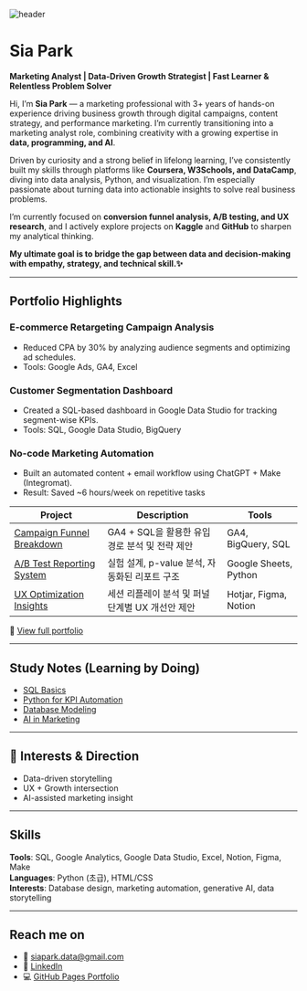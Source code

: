 ![header](https://capsule-render.vercel.app/api?type=waving&color=0:fd88a1,100:fb7ad3&height=250&section=header&text=Sia%20Park&fontSize=90&fontColor=FFFFFF&fontAlign=75&fontAlignY=35&desc=Learning%20is%20my%20language,%20and%20growth%20is%20my%20story✨&descAlign=70&descAlignY=52)
# Sia Park
**Marketing Analyst | Data-Driven Growth Strategist | Fast Learner & Relentless Problem Solver**

Hi, I’m **Sia Park** — a marketing professional with 3+ years of hands-on experience driving business growth through digital campaigns, content strategy, and performance marketing. I’m currently transitioning into a marketing analyst role, combining creativity with a growing expertise in **data, programming, and AI**.

Driven by curiosity and a strong belief in lifelong learning, I’ve consistently built my skills through platforms like **Coursera, W3Schools, and DataCamp**, diving into data analysis, Python, and visualization. I’m especially passionate about turning data into actionable insights to solve real business problems.

I’m currently focused on **conversion funnel analysis, A/B testing, and UX research**, and I actively explore projects on **Kaggle** and **GitHub** to sharpen my analytical thinking. 

**My ultimate goal is to bridge the gap between data and decision-making with empathy, strategy, and technical skill.✨**

---

## Portfolio Highlights

### E-commerce Retargeting Campaign Analysis
- Reduced CPA by 30% by analyzing audience segments and optimizing ad schedules.
- Tools: Google Ads, GA4, Excel

### Customer Segmentation Dashboard
- Created a SQL-based dashboard in Google Data Studio for tracking segment-wise KPIs.
- Tools: SQL, Google Data Studio, BigQuery

### No-code Marketing Automation
- Built an automated content + email workflow using ChatGPT + Make (Integromat).
- Result: Saved ~6 hours/week on repetitive tasks

| Project | Description | Tools |
|--------|-------------|-------|
| [Campaign Funnel Breakdown](link) | GA4 + SQL을 활용한 유입경로 분석 및 전략 제안 | GA4, BigQuery, SQL |
| [A/B Test Reporting System](link) | 실험 설계, p-value 분석, 자동화된 리포트 구조 | Google Sheets, Python |
| [UX Optimization Insights](link) | 세션 리플레이 분석 및 퍼널 단계별 UX 개선안 제안 | Hotjar, Figma, Notion |

🔗 [View full portfolio](https://siaportfolio.github.io/my-portfolio/)  <!-- GitHub Pages 주소로 교체 -->

---

## Study Notes (Learning by Doing)
- [SQL Basics](./study/SQL_Basics.md)
- [Python for KPI Automation](./study/Python_KPI_Automation.md)
- [Database Modeling](./study/DB_Modeling.md)
- [AI in Marketing](./study/AI_Marketing.md)

---
## 🧠 Interests & Direction

- Data-driven storytelling  
- UX + Growth intersection  
- AI-assisted marketing insight

---

## Skills

**Tools**: SQL, Google Analytics, Google Data Studio, Excel, Notion, Figma, Make  
**Languages**: Python (초급), HTML/CSS  
**Interests**: Database design, marketing automation, generative AI, data storytelling

---

## Reach me on

- 💌 siapark.data@gmail.com  
- 🔗 [LinkedIn](https://linkedin.com/in/siaportfolio)  
- 💻 [GitHub Pages Portfolio](https://siaportfolio.github.io/my-portfolio/)

